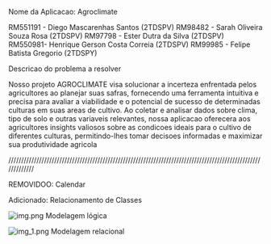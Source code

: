 Nome da Aplicacao: Agroclimate

RM551191 - Diego Mascarenhas Santos (2TDSPV)
RM98482 - Sarah Oliveira Souza Rosa (2TDSPV)
RM97798 - Ester Dutra da Silva  (2TDSPV)
RM550981- Henrique Gerson Costa Correia (2TDSPV)
RM99985 - Felipe Batista Gregorio (2TDSPY)


Descricao do problema a resolver

Nosso projeto AGROCLIMATE visa solucionar a incerteza enfrentada pelos agricultores 
ao planejar suas safras, fornecendo uma ferramenta intuitiva e precisa para avaliar a 
viabilidade e o potencial de sucesso de determinadas culturas em suas areas de 
cultivo. 
Ao coletar e analisar dados sobre clima, tipo de solo e outras variaveis relevantes, 
nossa aplicacao oferecera aos agricultores insights valiosos sobre as condicoes ideais 
para o cultivo de diferentes culturas, permitindo-lhes tomar decisoes informadas e 
maximizar sua produtividade agricola

/////////////////////////////////////////////////////////////////////////////////////////////////////////////

REMOVIDOO: Calendar 

Adicionado: Relacionamento de Classes


![img.png](Modelagemlógica.png) Modelagem lógica

![img_1.png](ModelageRelacional.png) Modelagem relacional
